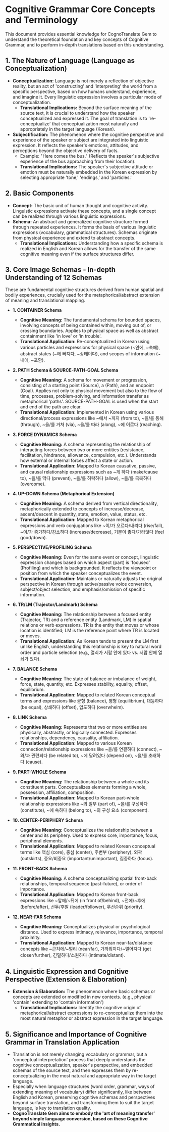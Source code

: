 # Cognitive Grammar Core Concepts and Terminology

This document provides essential knowledge for CognoTranslate Gem to understand the theoretical foundation and key concepts of Cognitive Grammar, and to perform in-depth translations based on this understanding.

## 1. The Nature of Language (Language as Conceptualization)
- **Conceptualization:** Language is not merely a reflection of objective reality, but an act of 'constructing' and 'interpreting' the world from a specific perspective, based on how humans understand, experience, and imagine it. Every linguistic expression involves a particular mode of conceptualization.
    - **Translational Implications:** Beyond the surface meaning of the source text, it is crucial to understand how the speaker conceptualized and expressed it. The goal of translation is to 're-conceptualize' that conceptualization most naturally and appropriately in the target language (Korean).
- **Subjectification:** The phenomenon where the cognitive perspective and experience of the speaker or subject are integrated into linguistic expression. It reflects the speaker's emotions, attitudes, and perceptions beyond the objective delivery of facts.
    - Example: "Here comes the bus." (Reflects the speaker's subjective experience of the bus approaching from their location).
    - **Translational Implications:** The speaker's subjective attitude or emotion must be naturally embedded in the Korean expression by selecting appropriate 'tone,' 'endings,' and 'particles.'

## 2. Basic Components
- **Concept:** The basic unit of human thought and cognitive activity. Linguistic expressions activate these concepts, and a single concept can be realized through various linguistic expressions.
- **Schema:** An abstract and generalized cognitive structure formed through repeated experiences. It forms the basis of various linguistic expressions (vocabulary, grammatical structures). Schemas originate from physical experience and extend to abstract concepts.
    - **Translational Implications:** Understanding how a specific schema is realized in English and Korean allows for the transfer of the same cognitive meaning even if the surface structures differ.

## 3. Core Image Schemas - In-depth Understanding of 12 Schemas
These are fundamental cognitive structures derived from human spatial and bodily experiences, crucially used for the metaphorical/abstract extension of meaning and translational mapping.

- **1. CONTAINER Schema**
    - **Cognitive Meaning:** The fundamental schema for bounded spaces, involving concepts of being contained within, moving out of, or crossing boundaries. Applies to physical space as well as abstract containment like 'in love' or 'in trouble'.
    - **Translational Application:** Re-conceptualized in Korean using various particles and expressions for physical space (~안에, ~속에), abstract states (~에 빠지다, ~상태이다), and scopes of information (~내에, ~포함).

- **2. PATH Schema & SOURCE-PATH-GOAL Schema**
    - **Cognitive Meaning:** A schema for movement or progression, consisting of a starting point (Source), a (Path), and an endpoint (Goal). Applies not only to physical movement but also to the flow of time, processes, problem-solving, and information transfer as metaphorical 'paths'. SOURCE-PATH-GOAL is used when the start and end of the path are clear.
    - **Translational Application:** Implemented in Korean using various directional/process expressions like ~에서 ~까지 (from to), ~을/를 통해 (through), ~을/를 거쳐 (via), ~을/를 따라 (along), ~에 이르다 (reaching).

- **3. FORCE DYNAMICS Schema**
    - **Cognitive Meaning:** A schema representing the relationship of interacting forces between two or more entities (resistance, facilitation, hindrance, allowance, compulsion, etc.). Understands how external or internal forces affect a state or action.
    - **Translational Application:** Mapped to Korean causative, passive, and causal relationship expressions such as ~게 하다 (make/cause to), ~을/를 막다 (prevent), ~을/를 허락하다 (allow), ~을/를 극복하다 (overcome).

- **4. UP-DOWN Schema (Metaphorical Extension)**
    - **Cognitive Meaning:** A schema derived from vertical directionality, metaphorically extended to concepts of increase/decrease, ascent/descent in quantity, state, emotion, value, status, etc.
    - **Translational Application:** Mapped to Korean metaphorical expressions and verb conjugations like ~이/가 오르다/내리다 (rise/fall), ~이/가 증가하다/감소하다 (increase/decrease), 기분이 좋다/가라앉다 (feel good/down).

- **5. PERSPECTIVE/PROFILING Schema**
    - **Cognitive Meaning:** Even for the same event or concept, linguistic expression changes based on which aspect (part) is 'focused' (Profiling) and which is backgrounded. It reflects the viewpoint or position from which the speaker conceptualizes the event.
    - **Translational Application:** Maintains or naturally adjusts the original perspective in Korean through active/passive voice conversion, subject/object selection, and emphasis/omission of specific information.

- **6. TR/LM (Trajector/Landmark) Schema**
    - **Cognitive Meaning:** The relationship between a focused entity (Trajector, TR) and a reference entity (Landmark, LM) in spatial relations or verb expressions. TR is the entity that moves or whose location is identified; LM is the reference point where TR is located or moves.
    - **Translational Application:** As Korean tends to present the LM first unlike English, understanding this relationship is key to natural word order and particle selection (e.g., 열쇠가 서랍 안에 있다 vs. 서랍 안에 열쇠가 있다).

- **7. BALANCE Schema**
    - **Cognitive Meaning:** The state of balance or imbalance of weight, force, state, quantity, etc. Expresses stability, equality, offset, equilibrium.
    - **Translational Application:** Mapped to related Korean conceptual terms and expressions like 균형 (balance), 평형 (equilibrium), 대등하다 (be equal), 상쇄하다 (offset), 압도하다 (overwhelm).

- **8. LINK Schema**
    - **Cognitive Meaning:** Represents that two or more entities are physically, abstractly, or logically connected. Expresses relationships, dependency, causality, affiliation.
    - **Translational Application:** Mapped to various Korean connection/relationship expressions like ~을/를 연결하다 (connect), ~와/과 관련되다 (be related to), ~에 달려있다 (depend on), ~을/를 초래하다 (cause).

- **9. PART-WHOLE Schema**
    - **Cognitive Meaning:** The relationship between a whole and its constituent parts. Conceptualizes elements forming a whole, possession, affiliation, composition.
    - **Translational Application:** Mapped to Korean part-whole relationship expressions like ~의 일부 (part of), ~을/를 구성하다 (constitute), ~에 속하다 (belong to), ~의 구성 요소 (component).

- **10. CENTER-PERIPHERY Schema**
    - **Cognitive Meaning:** Conceptualizes the relationship between a center and its periphery. Used to express core, importance, focus, peripheral elements.
    - **Translational Application:** Mapped to related Korean conceptual terms like 핵심 (core), 중심 (center), 주변부 (periphery), 외곽 (outskirts), 중요/비중요 (important/unimportant), 집중하다 (focus).

- **11. FRONT-BACK Schema**
    - **Cognitive Meaning:** A schema conceptualizing spatial front-back relationships, temporal sequence (past-future), or order of importance.
    - **Translational Application:** Mapped to Korean front-back expressions like ~앞에/~뒤에 (in front of/behind), ~전에/~후에 (before/after), 선두/후발 (leader/follower), 우선순위 (priority).

- **12. NEAR-FAR Schema**
    - **Cognitive Meaning:** Conceptualizes physical or psychological distance. Used to express intimacy, relevance, importance, temporal proximity.
    - **Translational Application:** Mapped to Korean near-far/distance concepts like ~근처에/~멀리 (near/far), 가까워지다/~멀어지다 (get closer/further), 긴밀하다/소원하다 (intimate/distant).

## 4. Linguistic Expression and Cognitive Perspective (Extension & Elaboration)
- **Extension & Elaboration:** The phenomenon where basic schemas or concepts are extended or modified in new contexts. (e.g., physical 'contain' extending to 'contain information')
    - **Translational Implications:** Identify the cognitive origin of metaphorical/abstract expressions to re-conceptualize them into the most natural metaphor or abstract expression in the target language.

## 5. Significance and Importance of Cognitive Grammar in Translation Application
- Translation is not merely changing vocabulary or grammar, but a 'conceptual interpretation' process that deeply understands the cognitive conceptualization, speaker's perspective, and embedded schemas of the source text, and then expresses them by re-conceptualizing in the most natural and appropriate way in the target language.
- Especially when language structures (word order, grammar, ways of extending meaning of vocabulary) differ significantly, like between English and Korean, preserving cognitive schemas and perspectives beyond surface translation, and transforming them to suit the target language, is key to translation quality.
- **CognoTranslate Gem aims to embody the 'art of meaning transfer' beyond simple language conversion, based on these Cognitive Grammatical insights.**